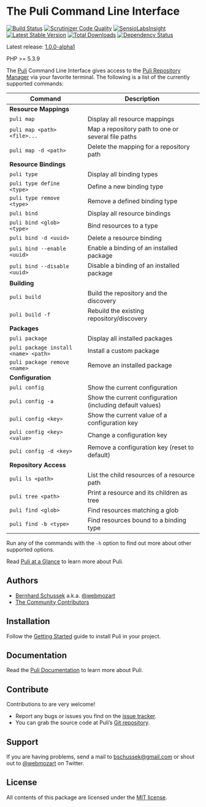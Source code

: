 The Puli Command Line Interface
===============================

[![Build Status](https://travis-ci.org/puli/cli.svg?branch=master)](https://travis-ci.org/puli/cli)
[![Scrutinizer Code Quality](https://scrutinizer-ci.com/g/puli/cli/badges/quality-score.png?b=master)](https://scrutinizer-ci.com/g/puli/cli/?branch=master)
[![SensioLabsInsight](https://insight.sensiolabs.com/projects/96bbb04c-f5c3-47c2-8e43-1f92d26f7c3a/mini.png)](https://insight.sensiolabs.com/projects/96bbb04c-f5c3-47c2-8e43-1f92d26f7c3a)
[![Latest Stable Version](https://poser.pugx.org/puli/cli/v/stable.svg)](https://packagist.org/packages/puli/cli)
[![Total Downloads](https://poser.pugx.org/puli/cli/downloads.svg)](https://packagist.org/packages/puli/cli)
[![Dependency Status](https://www.versioneye.com/php/puli:cli/1.0.0/badge.svg)](https://www.versioneye.com/php/puli:cli/1.0.0)

Latest release: [1.0.0-alpha1](https://packagist.org/packages/puli/cli#1.0.0-alpha1)

PHP >= 5.3.9

The [Puli] Command Line Interface gives access to the [Puli Repository Manager]
via your favorite terminal. The following is a list of the currently supported
commands:

Command                              | Description
------------------------------------ | -------------
**Resource Mappings**                |
`puli map`                           | Display all resource mappings
`puli map <path> <file>...`          | Map a repository path to one or several file paths
`puli map -d <path>`                 | Delete the mapping for a repository path
**Resource Bindings**                |
`puli type`                          | Display all binding types
`puli type define <type>`            | Define a new binding type
`puli type remove <type>`            | Remove a defined binding type
`puli bind`                          | Display all resource bindings
`puli bind <glob> <type>`            | Bind resources to a type
`puli bind -d <uuid>`                | Delete a resource binding
`puli bind --enable <uuid>`          | Enable a binding of an installed package
`puli bind --disable <uuid>`         | Disable a binding of an installed package
**Building**                         |
`puli build`                         | Build the repository and the discovery
`puli build -f`                      | Rebuild the existing repository/discovery
**Packages**                         |
`puli package`                       | Display all installed packages
`puli package install <name> <path>` | Install a custom package
`puli package remove <name>`         | Remove an installed package
**Configuration**                    |
`puli config`                        | Show the current configuration
`puli config -a`                     | Show the current configuration (including default values)
`puli config <key>`                  | Show the current value of a configuration key
`puli config <key> <value>`          | Change a configuration key
`puli config -d <key>`               | Remove a configuration key (reset to default)
**Repository Access**                |
`puli ls <path>`                     | List the child resources of a resource path
`puli tree <path>`                   | Print a resource and its children as tree
`puli find <glob>`                   | Find resources matching a glob
`puli find -b <type>`                | Find resources bound to a binding type

Run any of the commands with the `-h` option to find out more about other
supported options.

Read [Puli at a Glance] to learn more about Puli.

Authors
-------

* [Bernhard Schussek] a.k.a. [@webmozart]
* [The Community Contributors]

Installation
------------

Follow the [Getting Started] guide to install Puli in your project.

Documentation
-------------

Read the [Puli Documentation] to learn more about Puli.

Contribute
----------

Contributions to are very welcome!

* Report any bugs or issues you find on the [issue tracker].
* You can grab the source code at Puli’s [Git repository].

Support
-------

If you are having problems, send a mail to bschussek@gmail.com or shout out to
[@webmozart] on Twitter.

License
-------

All contents of this package are licensed under the [MIT license].

[Puli]: http://puli.io
[Puli Repository Manager]: https://github.com/puli/repository-manager
[Bernhard Schussek]: http://webmozarts.com
[The Community Contributors]: https://github.com/puli/cli/graphs/contributors
[Getting Started]: http://docs.puli.io/en/latest/getting-started.html
[Puli Documentation]: http://docs.puli.io/en/latest/index.html
[Puli at a Glance]: http://docs.puli.io/en/latest/at-a-glance.html
[issue tracker]: https://github.com/puli/issues/issues
[Git repository]: https://github.com/puli/cli
[@webmozart]: https://twitter.com/webmozart
[MIT license]: LICENSE
